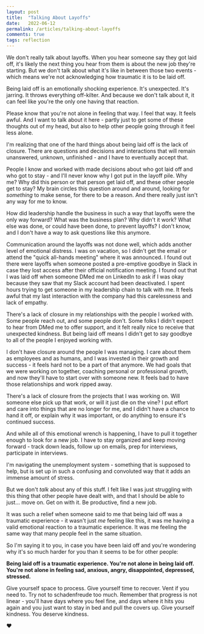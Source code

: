 ```yaml
---
layout: post
title:  "Talking About Layoffs"
date:   2022-06-12
permalink: /articles/talking-about-layoffs
comments: true
tags: reflection
---
```


We don't really talk about layoffs. When you hear someone say they got laid off, it's likely the next thing you hear from them is about the new job they're starting. But we don't talk about what it's like in between those two events - which means we're not acknowledging how traumatic it is to be laid off. 

Being laid off is an emotionally shocking experience. It's unexpected. It's jarring. It throws everything off-kilter. And because we don't talk about it, it can feel like you're the only one having that reaction.

Please know that you're not alone in feeling that way. I feel that way. It feels awful. And I want to talk about it here - partly just to get some of these thoughts out of my head, but also to help other people going through it feel less alone.

I'm realizing that one of the hard things about being laid off is the lack of closure. There are questions and decisions and interactions that will remain unanswered, unknown, unfinished - and I have to eventually accept that.

People I know and worked with made decisions about who got laid off and who got to stay - and I'll never know why I got put in the layoff pile. Why me? Why did this person or that person get laid off, and these other people get to stay? My brain circles this question around and around, looking for _something_ to make sense, for there to be a reason. And there really just isn't any way for me to know.

How did leadership handle the business in such a way that layoffs were the only way forward? What was the business plan? Why didn't it work? What else was done, or could have been done, to prevent layoffs? I don't know, and I don't have a way to ask questions like this anymore.

Communication around the layoffs was not done well, which adds another level of emotional distress. I was on vacation, so I didn't get the email or attend the "quick all-hands meeting" where it was announced. I found out there were layoffs when someone posted a pre-emptive goodbye in Slack in case they lost access after their official notification meeting. I found out that I was laid off when someone DMed me on LinkedIn to ask if I was okay because they saw that my Slack account had been deactivated. I spent hours trying to get someone in my leadership chain to talk with me. It feels awful that my last interaction with the company had this carelessness and lack of empathy. 

There's a lack of closure in my relationships with the people I worked with. Some people reach out, and some people don't. Some folks I didn't expect to hear from DMed me to offer support, and it felt really nice to receive that unexpected kindness. But being laid off means I didn't get to say goodbye to all of the people I enjoyed working with.

I don't have closure around the people I was managing. I care about them as employees and as humans, and I was invested in their growth and success - it feels hard not to be a part of that anymore. We had goals that we were working on together, coaching personal or professional growth, and now they'll have to start over with someone new. It feels bad to have those relationships and work ripped away.

There's a lack of closure from the projects that I was working on. Will someone else pick up that work, or will it just die on the vine? I put effort and care into things that are no longer for me, and I didn't have a chance to hand it off, or explain why it was important, or do anything to ensure it's continued success. 

And while all of this emotional wrench is happening, I have to pull it together enough to look for a new job. I have to stay organized and keep moving forward - track down leads, follow up on emails, prep for interviews, participate in interviews. 

I'm navigating the unemployment system - something that is supposed to help, but is set up in such a confusing and convoluted way that it adds an immense amount of stress.

But we don't _talk_ about any of this stuff. I felt like I was just struggling with this thing that other people have dealt with, and that I should be able to just... move on. Get on with it. Be productive, find a new job.

It was such a relief when someone said to me that being laid off was a traumatic experience - it wasn't just _me_ feeling like this, it was me having a valid emotional reaction to a traumatic experience. It was me feeling the same way that many people feel in the same situation.

So I'm saying it to you, in case you have been laid off and you're wondering why it's so much harder for you than it seems to be for other people: 

**Being laid off is a traumatic experience. You're not alone in being laid off. You're not alone in feeling sad, anxious, angry, disappointed, depressed, stressed.**

Give yourself space to process. Give yourself time to recover. Vent if you need to. Try not to schadenfreude too much. Remember that progress is not linear - you'll have days where you feel fine, and days where it hits you again and you just want to stay in bed and pull the covers up. Give yourself kindness. You deserve kindness.

❤️


